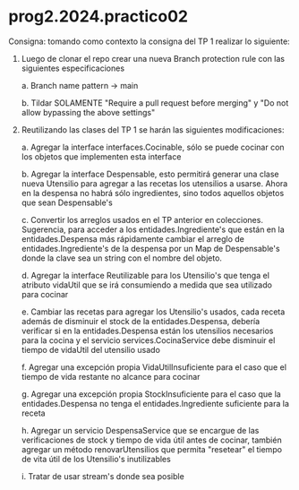 # prog2.2024.practico02

Consigna: tomando como contexto la consigna del TP 1 realizar lo siguiente:

1. Luego de clonar el repo crear una nueva Branch protection rule con las siguientes especificaciones
   
    a. Branch name pattern -> main
   
    b. Tildar SOLAMENTE "Require a pull request before merging" y "Do not allow bypassing the above settings"

2. Reutilizando las clases del TP 1 se harán las siguientes modificaciones:
   
    a. Agregar la interface interfaces.Cocinable, sólo se puede cocinar con los objetos que implementen esta interface
   
    b. Agregar la interface Despensable, esto permitirá generar una clase nueva Utensilio para agregar a las recetas los utensilios a usarse. Ahora en la despensa no habrá sólo ingredientes, sino todos aquellos objetos que sean Despensable's
   
    c. Convertir los arreglos usados en el TP anterior en colecciones. Sugerencia, para acceder a los entidades.Ingrediente's que están en la entidades.Despensa más rápidamente cambiar el arreglo de entidades.Ingrediente's de la despensa por un Map de Despensable's donde la clave sea un string con el nombre del objeto.
   
    d. Agregar la interface Reutilizable para los Utensilio's que tenga el atributo vidaUtil que se irá consumiendo a medida que sea utilizado para cocinar
   
    e. Cambiar las recetas para agregar los Utensilio's usados, cada receta además de disminuir el stock de la entidades.Despensa, debería verificar si en la entidades.Despensa están los utensilios necesarios para la cocina y el servicio services.CocinaService debe disminuir el tiempo de vidaUtil del utensilio usado
   
    f. Agregar una excepción propia VidaUtilInsuficiente para el caso que el tiempo de vida restante no alcance para cocinar
   
    g. Agregar una excepción propia StockInsuficiente para el caso que la entidades.Despensa no tenga el entidades.Ingrediente suficiente para la receta
   
    h. Agregar un servicio DespensaService que se encargue de las verificaciones de stock y tiempo de vida útil antes de cocinar, también agregar un método renovarUtensilios que permita "resetear" el tiempo de vita útil de los Utensilio's inutilizables
   
    i. Tratar de usar stream's donde sea posible
